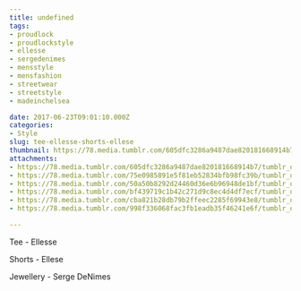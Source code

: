 ```yaml
---
title: undefined
tags:
- proudlock
- proudlockstyle
- ellesse
- sergedenimes
- mensstyle
- mensfashion
- streetwear
- streetstyle
- madeinchelsea

date: 2017-06-23T09:01:10.000Z
categories:
- Style
slug: tee-ellesse-shorts-ellese
thumbnail: https://78.media.tumblr.com/605dfc3286a9487dae820181668914b7/tumblr_oryhdkAEvE1rhrm24o1_540.jpg
attachments:
- https://78.media.tumblr.com/605dfc3286a9487dae820181668914b7/tumblr_oryhdkAEvE1rhrm24o1_1280.jpg
- https://78.media.tumblr.com/75e0985891e5f81eb52834bfb98fc39b/tumblr_oryhdkAEvE1rhrm24o2_1280.jpg
- https://78.media.tumblr.com/50a50b8292d24460d36e6b96948de1bf/tumblr_oryhdkAEvE1rhrm24o3_1280.jpg
- https://78.media.tumblr.com/bf439719c1b42c271d9c8ec4d4df7ecf/tumblr_oryhdkAEvE1rhrm24o4_1280.jpg
- https://78.media.tumblr.com/cba821b28db79b2ffeec2285f69943e8/tumblr_oryhdkAEvE1rhrm24o5_1280.jpg
- https://78.media.tumblr.com/998f336068fac3fb1eadb35f46241e6f/tumblr_oryhdkAEvE1rhrm24o6_1280.jpg

---
```


Tee -    Ellesse 

  Shorts -  Ellese 

  Jewellery - Serge DeNimes

